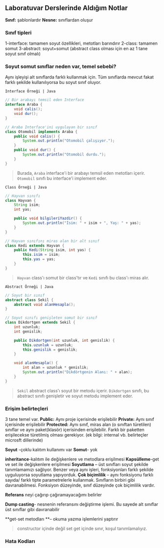 ## Laboratuvar Derslerinde Aldığım Notlar

**Sınıf:** şablonlardır
**Nesne:** sınıflardan oluşur

### Sınıf tipleri

1-interface: tamamen soyut özellikleri, metotları barındırır
2-class: tamamen somut
3-abstract: soyut+somut (abstract class olması için en az 1 tane soyut sınıf olmalı)

### Soyut somut sınıflar neden var, temel sebebi?

Aynı işleyişi alt sınıflarda farklı kullanmak için.
Tüm sınıflarda mevcut fakat farklı şekilde kullanılıyorsa bu soyut sınıf oluyor.

`Interface Örneği | Java`

```java
// Bir arabayı temsil eden Interface
interface Araba {
    void calis();
    void dur();
}

// Araba Interface'ini uygulayan bir sınıf
class Otomobil implements Araba {
    public void calis() {
        System.out.println("Otomobil çalışıyor.");
    }
    public void dur() {
        System.out.println("Otomobil durdu.");
    }
}
```

> Burada, `Araba` interface'i bir arabayı temsil eden metotları içerir. `Otomobil` sınıfı bu interface'i implement eder.

`Class Örneği | Java`

```java
// Hayvan sınıfı
class Hayvan {
    String isim;
    int yas;

    public void bilgileriYazdir() {
        System.out.println("İsim: " + isim + ", Yaş: " + yas);
    }
}

// Hayvan sınıfını miras alan bir alt sınıf
class Kedi extends Hayvan {
    public Kedi(String isim, int yas) {
        this.isim = isim;
        this.yas = yas;
    }
}
```

> `Hayvan` class'ı somut bir class'tır ve `Kedi` sınıfı bu class'ı miras alır.

`Abstract Örneği | Java`

```java
// Soyut bir sınıf
abstract class Sekil {
    abstract void alanHesapla();
}

// Soyut sınıfı genişleten somut bir sınıf
class Dikdortgen extends Sekil {
    int uzunluk;
    int genislik;

    public Dikdortgen(int uzunluk, int genislik) {
        this.uzunluk = uzunluk;
        this.genislik = genislik;
    }

    void alanHesapla() {
        int alan = uzunluk * genislik;
        System.out.println("Dikdörtgenin Alanı: " + alan);
    }
}
```

> `Sekil` abstract class'ı soyut bir metodu içerir. `Dikdortgen` sınıfı, bu abstract sınıfı genişletir ve soyut metodu implement eder.

### Erişim belirteçleri

3 tane temel var.
**Public:** Aynı proje içerisinde erişilebilir
**Private:** Aynı sınıf içerisinde erişilebilir
**Protected:** Aynı sınıf, miras alan (o sınıftan türetilen) sınıflar ve aynı paket(klasör) içerisinden erişilebilir. Farklı bir paketten erişilecekse türetilmiş olması gerekiyor.
(ek bilgi: internal vb. belirteçler microsft dillerinde)

**Soyut** -çoklu kalıtım kullanımı var
**Somut**- yok

**inheritance**-kalıtım ile değişkenlere ve metodlara erişilmesi
**Kapsülleme**-get ve set ile değişkenlere erişilmesi
**Soyutlama** – üst sınıfları soyut şekilde tanımlamamızı sağlıyor. Benzer veya aynı işleri, fonksiyonları farklı şekilde uyguluyorsa soyutlama yapıyorduk.
**Çok biçimlilik** – aynı fonksiyonu farklı sayıda/ farklı tipte parametrelerle kullanmak.
Sınıfların birbiri gibi davranabilmesi.
Fonksiyon düzeyinde, sınıf düzeyinde çok biçimlilik vardır.

**Referans** neyi çağırıp çağıramayacağımı belirler

**Dump casting**- nesnenin referansını değiştirme işlemi.
Bu sayede alt sınıflar üst sınıflar gibi davranabilir

**get-set metodları **– okuma yazma işlemlerini yaptırır

> constructor içinde değil set get içinde sınır, koşul tanımlamalıyız.

### Hata Kodları
